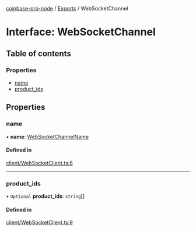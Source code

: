 [coinbase-pro-node](../README.md) / [Exports](../modules.md) / WebSocketChannel

# Interface: WebSocketChannel

## Table of contents

### Properties

- [name](websocketchannel.md#name)
- [product_ids](websocketchannel.md#product_ids)

## Properties

### name

• **name**: [WebSocketChannelName](../enums/websocketchannelname.md)

#### Defined in

[client/WebSocketClient.ts:8](https://github.com/bennycode/coinbase-pro-node/blob/4fcd15c/src/client/WebSocketClient.ts#L8)

---

### product_ids

• `Optional` **product_ids**: `string`[]

#### Defined in

[client/WebSocketClient.ts:9](https://github.com/bennycode/coinbase-pro-node/blob/4fcd15c/src/client/WebSocketClient.ts#L9)
